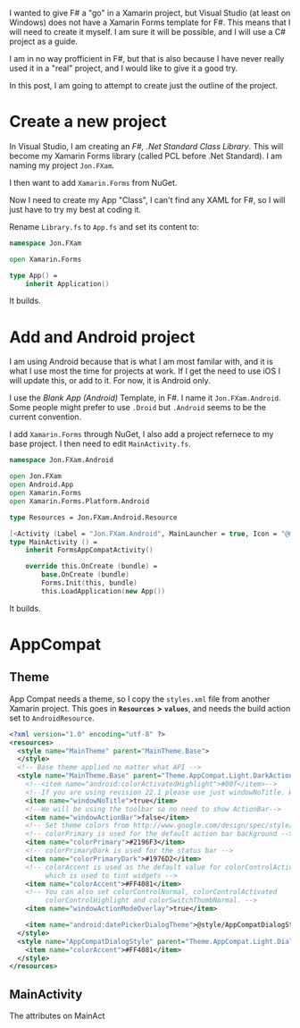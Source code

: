 I wanted to give F# a "go" in a Xamarin project, but Visual Studio (at least on Windows) does not have a Xamarin Forms template for F#. This means that I will need to create it myself.
I am sure it will be possible, and I will use a C# project as a guide.

I am in no way profficient in F#, but that is also because I have never really used it in a "real" project, and I would like to give it a good try.

In this post, I am going to attempt to create just the outline of the project.

# Create a new project
In Visual Studio, I am creating an _F#, .Net Standard Class Library_. This will become my Xamarin Forms library (called PCL before .Net Standard). I am naming my project `Jon.FXam`.

I then want to add `Xamarin.Forms` from NuGet.

Now I need to create my App "Class", I can't find any XAML for F#, so I will just have to try my best at coding it.

Rename `Library.fs` to `App.fs` and set its content to:
```fsharp
namespace Jon.FXam

open Xamarin.Forms

type App() =
    inherit Application()
```

It builds.

# Add and Android project
I am using Android because that is what I am most familar with, and it is what I use most the time for projects at work. If I get the need to use iOS I will update this, or add to it.  For now, it is Android only.

I use the _Blank App (Android)_ Template, in F#. I name it `Jon.FXam.Android`. Some people might prefer to use `.Droid` but `.Android` seems to be the current convention.

I add `Xamarin.Forms` through NuGet, I also add a project refernece to my base project. I then need to edit `MainActivity.fs`.
```fsharp
namespace Jon.FXam.Android

open Jon.FXam
open Android.App
open Xamarin.Forms
open Xamarin.Forms.Platform.Android

type Resources = Jon.FXam.Android.Resource

[<Activity (Label = "Jon.FXam.Android", MainLauncher = true, Icon = "@mipmap/icon")>]
type MainActivity () =
    inherit FormsAppCompatActivity()

    override this.OnCreate (bundle) =
        base.OnCreate (bundle)
        Forms.Init(this, bundle)
        this.LoadApplication(new App())
```

It builds.

# AppCompat
## Theme
App Compat needs a theme, so I copy the `styles.xml` file from another Xamarin project. This goes in  __`Resources`__ __>__ __`values`__, and needs the build action set to `AndroidResource`.
```xml
<?xml version="1.0" encoding="utf-8" ?>
<resources>
  <style name="MainTheme" parent="MainTheme.Base">
  </style>
  <!-- Base theme applied no matter what API -->
  <style name="MainTheme.Base" parent="Theme.AppCompat.Light.DarkActionBar">
    <!--<item name="android:colorActivatedHighlight">#00f</item>-->
    <!--If you are using revision 22.1 please use just windowNoTitle. Without android:-->
    <item name="windowNoTitle">true</item>
    <!--We will be using the toolbar so no need to show ActionBar-->
    <item name="windowActionBar">false</item>
    <!-- Set theme colors from http://www.google.com/design/spec/style/color.html#color-color-palette -->
    <!-- colorPrimary is used for the default action bar background -->
    <item name="colorPrimary">#2196F3</item>
    <!-- colorPrimaryDark is used for the status bar -->
    <item name="colorPrimaryDark">#1976D2</item>
    <!-- colorAccent is used as the default value for colorControlActivated
         which is used to tint widgets -->
    <item name="colorAccent">#FF4081</item>
    <!-- You can also set colorControlNormal, colorControlActivated
         colorControlHighlight and colorSwitchThumbNormal. -->
    <item name="windowActionModeOverlay">true</item>

    <item name="android:datePickerDialogTheme">@style/AppCompatDialogStyle</item>
  </style>
  <style name="AppCompatDialogStyle" parent="Theme.AppCompat.Light.Dialog">
    <item name="colorAccent">#FF4081</item>
  </style>
</resources>
```

## MainActivity
The attributes on MainAct
<!--stackedit_data:
eyJoaXN0b3J5IjpbLTE1MjI4NTQxMDAsLTE5NjY5NDE0NjksLT
E3MzAyMDE3NzQsMTUzNjU1NTAwNywyNjc1MTY2LDEwMTk3Mjky
NTEsLTQ1MzkyMTMzMCwzMjExOTA4OTddfQ==
-->